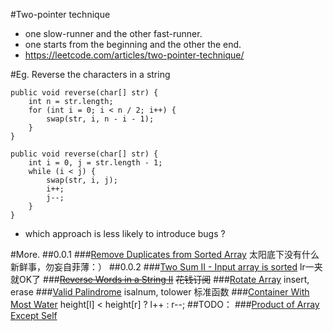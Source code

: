 #Two-pointer technique
 - one slow-runner and the other fast-runner.
 - one starts from the beginning and the other the end.
 - https://leetcode.com/articles/two-pointer-technique/

#Eg. Reverse the characters in a string
```
public void reverse(char[] str) {
    int n = str.length;
    for (int i = 0; i < n / 2; i++) {
        swap(str, i, n - i - 1);
    }
}
```
```
public void reverse(char[] str) {
    int i = 0, j = str.length - 1;
    while (i < j) {
        swap(str, i, j);
        i++;
        j--;
    }
}
```
 - which approach is less likely to introduce bugs ?

#More.
##0.0.1
###[Remove Duplicates from Sorted Array](https://leetcode.com/problems/remove-duplicates-from-sorted-array/)
太阳底下没有什么新鲜事，勿妄自菲薄：）
##0.0.2
###[Two Sum II - Input array is sorted](https://leetcode.com/problems/two-sum-ii-input-array-is-sorted/)
lr一夹就OK了
###~~[Reverse Words in a String II](https://leetcode.com/problems/reverse-words-in-a-string-ii/)~~
~~花钱订阅~~
###[Rotate Array](https://leetcode.com/problems/rotate-array/)
insert, erase
###[Valid Palindrome](https://leetcode.com/problems/valid-palindrome/)
isalnum, tolower 标准函数
###[Container With Most Water](https://leetcode.com/problems/container-with-most-water/)
height[l] < height[r] ? l++ : r--;
##TODO：
###[Product of Array Except Self](https://leetcode.com/problems/product-of-array-except-self/)